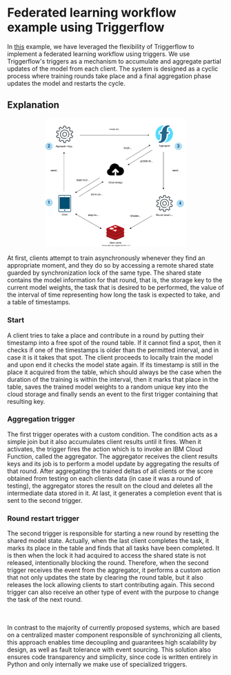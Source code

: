 # Federated learning workflow example using Triggerflow


In [this](example_federated_learning.ipynb) example, we have leveraged the flexibility of Triggerflow to implement a federated learning workflow using triggers. We use Triggerflow's triggers as a mechanism to accumulate and aggregate partial updates of the model from each client. The system is designed as a cyclic process where training rounds take place and a final aggregation phase updates the model and restarts the cycle.

## Explanation

<p align="center">
  <img width="65%" src="triggerflow-fedlearn-diagram.svg"></img>
</p>

At first, clients attempt to train asynchronously whenever they find an appropriate moment, and they do so by accessing a remote shared state guarded by synchronization lock of the same type. The shared state contains the model information for that round, that is, the storage key to the current model weights, the task that is desired to be performed, the value of the interval of time representing how long the task is expected to take, and a table of timestamps.

### Start
A client tries to take a place and contribute in a round by putting their timestamp into a free spot of the round table. If it cannot find a spot, then it checks if one of the timestamps is older than the permitted interval, and in case it is it takes that spot. The client proceeds to locally train the model and upon end it checks the model state again. If its timestamp is still in the place it acquired from the table, which should always be the case when the duration of the training is within the interval, then it marks that place in the table, saves the trained model weights to a random unique key into the cloud storage and finally sends an event to the first trigger containing that resulting key. 

### Aggregation trigger
The first trigger operates with a custom condition. The condition acts as a simple join but it also accumulates client results until it fires. When it activates, the trigger fires the action which is to invoke an IBM Cloud Function, called the aggregator. The aggregator receives the client results keys and its job is to perform a model update by aggregating the results of that round. After aggregating the trained deltas of all clients or the score obtained from testing on each clients data (in case it was a round of testing), the aggregator stores the result on the cloud and deletes all the intermediate data stored in it. At last, it generates a completion event that is sent to the second trigger.

### Round restart trigger
The second trigger is responsible for starting a new round by resetting the shared model state. Actually, when the last client completes the task, it marks its place in the table and finds that all tasks have been completed. It is then when the lock it had acquired to access the shared state is not released, intentionally blocking the round. Therefore, when the second trigger receives the event from the aggregator, it performs a custom action that not only updates the state by clearing the round table, but it also releases the lock allowing clients to start contributing again. This second trigger can also receive an other type of event with the purpose to change the task of the next round.

<br/><br/>
In contrast to the majority of currently proposed systems, which are based on a centralized master component responsible of synchronizing all clients, this approach enables time decoupling and guarantees high scalability by design, as well as fault tolerance with event sourcing. This solution also ensures code transparency and simplicity, since code is written entirely in Python and only internally we make use of specialized triggers.